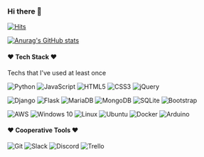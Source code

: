 ### Hi there 👋

[![Hits](https://hits.seeyoufarm.com/api/count/incr/badge.svg?url=https%3A%2F%2Fgithub.com%2Fgaa0&count_bg=%2379C83D&title_bg=%23FF9931&icon=smugmug.svg&icon_color=%23E7E7E7&title=hits&edge_flat=false)](https://github.com/gaa0)

<!--
**gaa0/gaa0** is a ✨ _special_ ✨ repository because its `README.md` (this file) appears on your GitHub profile.

Here are some ideas to get you started:

- 🔭 I’m currently working on ...
- 🌱 I’m currently learning ...
- 👯 I’m looking to collaborate on ...
- 🤔 I’m looking for help with ...
- 💬 Ask me about ...
- 📫 How to reach me: ...
- 😄 Pronouns: ...
- ⚡ Fun fact: ...
-->

[![Anurag's GitHub stats](https://github-readme-stats.vercel.app/api?username=gaa0&show_icons=true&theme=flag-india)](https://github.com/anuraghazra/github-readme-stats)

#### :heart: Tech Stack :heart:

<p>Techs that I've used at least once</p>

![Python](https://img.shields.io/badge/python-3670A0?style=for-the-badge&logo=python&logoColor=ffdd54)&nbsp;![JavaScript](https://img.shields.io/badge/javascript-%23323330.svg?style=for-the-badge&logo=javascript&logoColor=%23F7DF1E)&nbsp;![HTML5](https://img.shields.io/badge/html5-%23E34F26.svg?style=for-the-badge&logo=html5&logoColor=white)&nbsp;![CSS3](https://img.shields.io/badge/css3-%231572B6.svg?style=for-the-badge&logo=css3&logoColor=white)&nbsp;![jQuery](https://img.shields.io/badge/jquery-%230769AD.svg?style=for-the-badge&logo=jquery&logoColor=white)

![Django](https://img.shields.io/badge/django-%23092E20.svg?style=for-the-badge&logo=django&logoColor=white)&nbsp;![Flask](https://img.shields.io/badge/flask-%23000.svg?style=for-the-badge&logo=flask&logoColor=white)&nbsp;![MariaDB](https://img.shields.io/badge/MariaDB-003545?style=for-the-badge&logo=mariadb&logoColor=white)&nbsp;![MongoDB](https://img.shields.io/badge/MongoDB-%234ea94b.svg?style=for-the-badge&logo=mongodb&logoColor=white)&nbsp;![SQLite](https://img.shields.io/badge/sqlite-%2307405e.svg?style=for-the-badge&logo=sqlite&logoColor=white)&nbsp;![Bootstrap](https://img.shields.io/badge/bootstrap-%23563D7C.svg?style=for-the-badge&logo=bootstrap&logoColor=white)

![AWS](https://img.shields.io/badge/AWS-%23FF9900.svg?style=for-the-badge&logo=amazon-aws&logoColor=white)&nbsp;![Windows 10](https://img.shields.io/badge/Windows-0078D6?style=for-the-badge&logo=windows&logoColor=white)&nbsp;![Linux](https://img.shields.io/badge/Linux-FCC624?style=for-the-badge&logo=linux&logoColor=black)&nbsp;![Ubuntu](https://img.shields.io/badge/Ubuntu-E95420?style=for-the-badge&logo=ubuntu&logoColor=white)&nbsp;![Docker](https://img.shields.io/badge/docker-%230db7ed.svg?style=for-the-badge&logo=docker&logoColor=white)&nbsp;![Arduino](https://img.shields.io/badge/-Arduino-00979D?style=for-the-badge&logo=Arduino&logoColor=white)

#### :heart: Cooperative Tools :heart:

![Git](https://img.shields.io/badge/git-%23F05033.svg?style=for-the-badge&logo=git&logoColor=white)&nbsp;![Slack](https://img.shields.io/badge/Slack-4A154B?style=for-the-badge&logo=slack&logoColor=white)&nbsp;![Discord](https://img.shields.io/badge/%3CServer%3E-%237289DA.svg?style=for-the-badge&logo=discord&logoColor=white)&nbsp;![Trello](https://img.shields.io/badge/Trello-%23026AA7.svg?style=for-the-badge&logo=Trello&logoColor=white)

